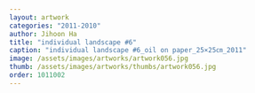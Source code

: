 ```yaml
---
layout: artwork
categories: "2011-2010"
author: Jihoon Ha
title: "individual landscape #6"
caption: "individual landscape #6_oil on paper_25×25㎝_2011"
image: /assets/images/artworks/artwork056.jpg
thumb: /assets/images/artworks/thumbs/artwork056.jpg
order: 1011002
---
```

